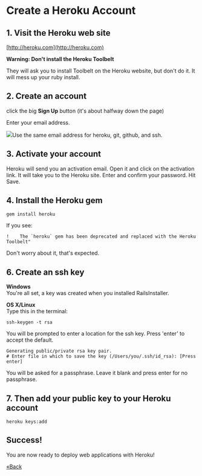 # Create a Heroku Account
## 1. Visit the Heroku web site

[http://heroku.com](http://heroku.com)

**Warning: Don't install the Heroku Toolbelt**

They will ask you to install Toolbelt on the Heroku website, but don't do it. It will mess up
your ruby install.

## 2. Create an account
click the big **Sign Up** button (it's about halfway down the page)

Enter your email address.

![](/images/warning.png)Use the same email address for heroku, git, github, and ssh.

## 3. Activate your account
Heroku will send you an activation email. Open it and click on the activation link. It will take you to the Heroku site. Enter and confirm your password. Hit Save.

## 4. Install the Heroku gem

```text
gem install heroku
```

If you see: 

```text
!    The `heroku` gem has been deprecated and replaced with the Heroku Toolbelt"
```
Don't worry about it, that's expected.

## 6. Create an ssh key

**Windows**  
You're all set, a key was created when you installed RailsInstaller.

**OS X/Linux**  
Type this in the terminal:

```text
ssh-keygen -t rsa
```

You will be prompted to enter a location for the ssh key. Press 'enter' to accept the default.

```shell
Generating public/private rsa key pair.
# Enter file in which to save the key (/Users/you/.ssh/id_rsa): [Press enter]
```

You will be asked for a passphrase. Leave it blank and press enter for no passphrase.

## 7. Then add your public key to your Heroku account

```text
heroku keys:add
```

## Success!
You are now ready to deploy web applications with Heroku!

[«Back](/installfest)
